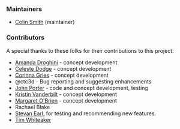 ### Maintainers

* [Colin Smith](https://github.com/clnsmth) (maintainer)

### Contributors

A special thanks to these folks for their contributions to this project:

* [Amanda Droghini](http://accs.uaa.alaska.edu/staff/amanda-droghini/) - concept development
* [Celeste Dodge](https://twitter.com/tunefultoad) - concept development
* [Corinna Gries](https://limnology.wisc.edu/staff/gries-corinna/) - concept development
* @ctc3d - Bug reporting and suggesting enhancements
* [John Porter](https://www.evsc.virginia.edu/porter-john-h/) - code and concept development, testing
* [Kristin Vanderbilt](https://environmentaldatainitiative.org/about/team/kristin-vanderbilt/) - concept development
* [Margaret O'Brien](https://environmentaldatainitiative.org/about/team/margaret-obrien/) - concept development
* Rachael Blake
* [Stevan Earl](https://sustainability.asu.edu/person/stevan-earl/), for testing and recommending new features.
* [Tim Whiteaker](https://www.jsg.utexas.edu/researcher/timothy_whiteaker/)


